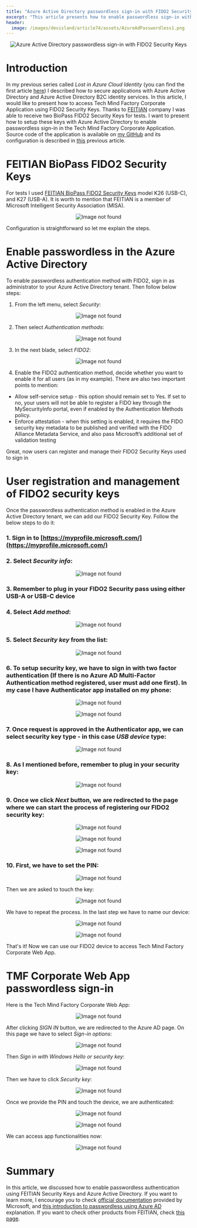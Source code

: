 ```yaml
---
title: "Azure Active Directory passwordless sign-in with FIDO2 Security Keys"
excerpt: "This article presents how to enable passwordless sign-in with FEITIAN BioPass FIDO2 Security Keys"
header:
  image: /images/devisland/article74/assets/AzureAdPasswordless1.png
---
```


<p align="center">
<img src="/images/devisland/article74/assets/AzureAdPasswordless1.png?raw=true" alt="Azure Active Directory passwordless sign-in with FIDO2 Security Keys"/>
</p>


# Introduction

In my previous series called *Lost in Azure Cloud Identity* (you can find the first article [here]()) I described how to secure applications with Azure Active Directory and Azure Active Directory B2C identity services. In this article, I would like to present how to access Tech Mind Factory Corporate Application using FIDO2 Security Keys. Thanks to [FEITIAN](https://www.ftsafe.com/) company I was able to receive two BioPass FIDO2 Security Keys for tests. I want to present how to setup these keys with Azure Active Directory to enable passwordless sign-in in the Tech Mind Factory Corporate Application. Source code of the application is available on [my GitHub](https://github.com/Daniel-Krzyczkowski/Lost-In-Azure-Cloud-Identity/tree/main/src/tmf-identity-corporate-web-app) and its configuration is described in [this](https://daniel-krzyczkowski.github.io/Lost-In-Azure-Cloud-Identity-Serie-Part2/) previous article.


# FEITIAN BioPass FIDO2 Security Keys

For tests I used [FEITIAN BioPass FIDO2 Security Keys](https://www.ftsafe.com/Products/FIDO/Bio) model K26 (USB-C), and K27 (USB-A). It is worth to mention that FEITIAN is a member of Microsoft Intelligent Security Association (MISA).
<p align="center">
<img src="/images/devisland/article74/assets/AzureAdPasswordless1.PNG?raw=true" alt="Image not found"/>
</p>

Configuration is straightforward so let me explain the steps.


# Enable passwordless in the Azure Active Directory

To enable passwordless authentication method with FIDO2, sign in as administrator to your Azure Active Directory tenant. Then follow below steps:

1. From the left menu, select *Security*:

<p align="center">
<img src="/images/devisland/article74/assets/AzureAdPasswordless3.PNG?raw=true" alt="Image not found"/>
</p>

2. Then select *Authentication methods*:

<p align="center">
<img src="/images/devisland/article74/assets/AzureAdPasswordless4.PNG?raw=true" alt="Image not found"/>
</p>

3. In the next blade, select *FIDO2*:

<p align="center">
<img src="/images/devisland/article74/assets/AzureAdPasswordless5.PNG?raw=true" alt="Image not found"/>
</p>

4. Enable the FIDO2 authentication method, decide whether you want to enable it for all users (as in my example). There are also two important points to mention:

* Allow self-service setup - this option should remain set to Yes. If set to no, your users will not be able to register a FIDO key through the MySecurityInfo portal, even if enabled by the Authentication Methods policy.
* Enforce attestation - when this setting is enabled, it requires the FIDO security key metadata to be published and verified with the FIDO Alliance Metadata Service, and also pass Microsoft’s additional set of validation testing

Great, now users can register and manage their FIDO2 Security Keys used to sign in


# User registration and management of FIDO2 security keys

Once the passwordless authentication method is enabled in the Azure Active Directory tenant, we can add our FIDO2 Security Key. Follow the below steps to do it:

### 1. Sign in to [https://myprofile.microsoft.com/](https://myprofile.microsoft.com/)

### 2. Select *Security info*:

<p align="center">
<img src="/images/devisland/article74/assets/AzureAdPasswordless7.PNG?raw=true" alt="Image not found"/>
</p>

### 3. Remember to plug in your FIDO2 Security pass using either USB-A or USB-C device

### 4. Select *Add method*:

<p align="center">
<img src="/images/devisland/article74/assets/AzureAdPasswordless8.PNG?raw=true" alt="Image not found"/>
</p>

### 5. Select *Security key* from the list:

<p align="center">
<img src="/images/devisland/article74/assets/AzureAdPasswordless9.PNG?raw=true" alt="Image not found"/>
</p>

### 6. To setup security key, we have to sign in with two factor authentication (If there is no Azure AD Multi-Factor Authentication method registered, user must add one first). In my case I have Authenticator app installed on my phone:

<p align="center">
<img src="/images/devisland/article74/assets/AzureAdPasswordless10.PNG?raw=true" alt="Image not found"/>
</p>

<p align="center">
<img src="/images/devisland/article74/assets/AzureAdPasswordless11.PNG?raw=true" alt="Image not found"/>
</p>

### 7. Once request is approved in the Authenticator app, we can select security key type - in this case *USB device* type:

<p align="center">
<img src="/images/devisland/article74/assets/AzureAdPasswordless12.PNG?raw=true" alt="Image not found"/>
</p>

### 8. As I mentioned before, remember to plug in your security key:

<p align="center">
<img src="/images/devisland/article74/assets/AzureAdPasswordless13.PNG?raw=true" alt="Image not found"/>
</p>

### 9. Once we click *Next* button, we are redirected to the page where we can start the process of registering our FIDO2 security key:

<p align="center">
<img src="/images/devisland/article74/assets/AzureAdPasswordless14.PNG?raw=true" alt="Image not found"/>
</p>

<p align="center">
<img src="/images/devisland/article74/assets/AzureAdPasswordless15.PNG?raw=true" alt="Image not found"/>
</p>

<p align="center">
<img src="/images/devisland/article74/assets/AzureAdPasswordless16.PNG?raw=true" alt="Image not found"/>
</p>

### 10. First, we have to set the PIN:

<p align="center">
<img src="/images/devisland/article74/assets/AzureAdPasswordless17.PNG?raw=true" alt="Image not found"/>
</p>

Then we are asked to touch the key:

<p align="center">
<img src="/images/devisland/article74/assets/AzureAdPasswordless18.PNG?raw=true" alt="Image not found"/>
</p>

We have to repeat the process. In the last step we have to name our device:

<p align="center">
<img src="/images/devisland/article74/assets/AzureAdPasswordless19.PNG?raw=true" alt="Image not found"/>
</p>

<p align="center">
<img src="/images/devisland/article74/assets/AzureAdPasswordless20.PNG?raw=true" alt="Image not found"/>
</p>

That's it! Now we can use our FIDO2 device to access Tech Mind Factory Corporate Web App.


# TMF Corporate Web App passwordless sign-in

Here is the Tech Mind Factory Corporate Web App:

<p align="center">
<img src="/images/devisland/article74/assets/AzureAdPasswordless21.PNG?raw=true" alt="Image not found"/>
</p>

After clicking *SIGN IN* button, we are redirected to the Azure AD page. On this page we have to select *Sign-in options*:

<p align="center">
<img src="/images/devisland/article74/assets/AzureAdPasswordless22.PNG?raw=true" alt="Image not found"/>
</p>

Then *Sign in with Windows Hello or security key*:

<p align="center">
<img src="/images/devisland/article74/assets/AzureAdPasswordless23.PNG?raw=true" alt="Image not found"/>
</p>

Then we have to click *Security key*:

<p align="center">
<img src="/images/devisland/article74/assets/AzureAdPasswordless24.PNG?raw=true" alt="Image not found"/>
</p>

Once we provide the PIN and touch the device, we are authenticated:

<p align="center">
<img src="/images/devisland/article74/assets/AzureAdPasswordless25.PNG?raw=true" alt="Image not found"/>
</p>

<p align="center">
<img src="/images/devisland/article74/assets/AzureAdPasswordless26.PNG?raw=true" alt="Image not found"/>
</p>

We can access app functionalities now:

<p align="center">
<img src="/images/devisland/article74/assets/AzureAdPasswordless27.PNG?raw=true" alt="Image not found"/>
</p>




# Summary

In this article, we discussed how to enable passwordless authentication using FEITIAN Security Keys and Azure Active Directory. If you want to learn more, I encourage you to check [official documentation](https://docs.microsoft.com/en-us/azure/active-directory/authentication/howto-authentication-passwordless-security-key) provided by Microsoft, and [this introduction to passwordless using Azure AD](https://docs.microsoft.com/en-us/azure/active-directory/authentication/concept-authentication-passwordless) explanation. If you want to check other products from FEITIAN, check [this page](https://www.ftsafe.com/Products).
